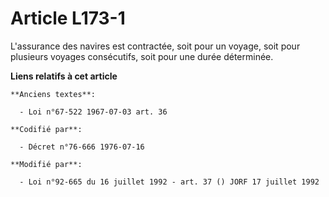 # Article L173-1

L'assurance des navires est contractée, soit pour un voyage, soit pour plusieurs voyages consécutifs, soit pour une durée
déterminée.

**Liens relatifs à cet article**

	**Anciens textes**:

	  - Loi n°67-522 1967-07-03 art. 36

	**Codifié par**:

	  - Décret n°76-666 1976-07-16

	**Modifié par**:

	  - Loi n°92-665 du 16 juillet 1992 - art. 37 () JORF 17 juillet 1992
